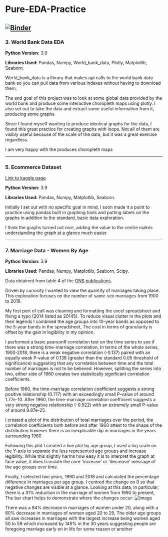 # Pure-EDA-Practice

[![Binder](https://mybinder.org/badge_logo.svg)](https://mybinder.org/v2/gh/RJBraith/Pure-EDA-Practice/HEAD)
---

### 3. World Bank Data EDA

**Python Version:** 3.9  

**Libraries Used:** Pandas, Numpy, World_bank_data, Plotly, Matplotlib, Seaborn.

World_bank_data is a library that makes api calls to the world bank data bank so you can pull data from various indexes without having to download them.

The end goal of this project was to look at some global data provided by the world bank and produce some interactive choropleth maps using plotly.
I also set out to take the data and extract some useful information from it, producing some graphs

Since I found myself wanting to produce identical graphs for the data, I found this great practice for creating graphs with loops. Not all of them are visibly useful because of the scale of the data, but it was a great exercise regardless.

I am very happy with the produces choropleth maps

---

### 5. Ecommerce Dataset
[Link to kaggle page](https://www.kaggle.com/prachi13/customer-analytics)

**Python Version:** 3.9  

**Libraries Used:** Pandas, Numpy, Matplotlib, Seaborn.

Initially I set out with no specific goal in mind, I soon made it a point to practice using pandas built in graphing tools and putting labels on the graphs in addition to the standard, basic data exploration.

I think the graphs turned out nice, adding the value to the centre makes understanding the graph at a glance much easier.

---

### 7. Marriage Data - Women By Age

**Python Version:** 3.9  

**Libraries Used:** Pandas, Numpy, Matplotlib, Seaborn, Scipy.

Data obtained from table 4 of the [ONS publications](https://www.ons.gov.uk/peoplepopulationandcommunity/birthsdeathsandmarriages/marriagecohabitationandcivilpartnerships/datasets/marriagesinenglandandwales2013).

Driven by curiosity I wanted to view the quantity of marriages taking place. This exploration focuses on the number of same-sex marriages from 1900 to 2018.

My first port of call was cleaning and formatting the excel spreadsheet and fixing a typo (2014 listed as 20145). To reduce visual clutter in the plots and their legends I combined the age groups into 10-year bands as opposed to the 5-year bands in the spreadsheet, The cost in terms of granularity is offset by the gain in legibility in my opinion.

I performed a basic pearsonR correlation test on the time series to see if there was a strong time-marriage correlation, In terms of the whole series, 1900-2018, there is a weak negative correlation (-0.137) paired with an equally weak P-value of 0.138 (greater than the standard 0.05 threshold of significance) suggesting that any correlation between time and the total number of marriages is not to be believed. However, splitting the series into two, either side of 1960 creates two statistically significant correlation coefficients.

Before 1960, the time-marriage correlation coefficient suggests a strong positive relationship (0.717) with an exceedingly small P-value of around 1.77e-10.
After 1960, the time-marriage correlation coefficient suggests a very strong negative relationship (-0.922) with an extremely small P-value of around 9.87e-25.

I created a plot of the distribution of total marriages over the period, the correlation coefficients both before and after 1960 attest to the shape of the distribution however there is an inexplicable dip in marriages in the years surrounding 1960

Following this plot I created a line plot by age group, I used a log scale on the Y-axis to separate the less represented age groups and increase legibility. While this slightly harms how easy it is to interpret the graph at face value, it does translate the core 'increase' or 'decrease' message of the age groups over time.

Finally, I selected two years, 1990 and 2018 and calculated the percentage difference in marriages per age group. I centred the change on 0 so that negative changes are visible at a glance. Looking at this data, in particular, there is a 31% reduction in the marriage of women from 1990 to present, The bar chart helps to demonstrate where the changes occur: ![image](https://user-images.githubusercontent.com/68555817/133647680-8424960e-5816-4aad-ad50-ba79dd09edf9.png)

There was a 94% decrease in marriages of women under 20, along with a 60% decrease in marriages of women aged 20 to 29, The older age groups all saw increases in marriages with the largest increase being women aged 50 to 59 which increased by 149% in the 30 years suggesting people are foregoing marriage early on in life for some reason or another
